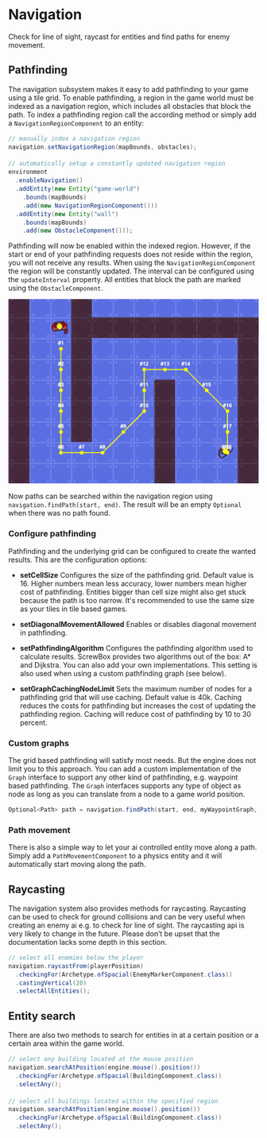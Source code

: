 # Navigation

Check for line of sight, raycast for entities and find paths for enemy movement.

## Pathfinding

The navigation subsystem makes it easy to add pathfinding to your game using a tile grid.
To enable pathfinding, a region in the game world must be indexed as a navigation region, which includes all obstacles
that block the path.
To index a pathfinding region call the according method or simply add a `NavigationRegionComponent` to an entity:

``` java
// manually index a navigation region
navigation.setNavigationRegion(mapBounds, obstacles);

// automatically setup a constantly updated navigation region
environment
  .enableNavigation()
  .addEntity(new Entity("game-world")
    .bounds(mapBounds)
    .add(new NavigationRegionComponent()))
  .addEntity(new Entity("wall")
    .bounds(mapBounds)
    .add(new ObstacleComponent()));
```

Pathfinding will now be enabled within the indexed region.
However, if the start or end of your pathfinding requests does not reside within the region, you will not receive any
results.
When using the `NavigationRegionComponent` the region will be constantly updated.
The interval can be configured using the `updateInterval` property.
All entities that block the path are marked using the `ObstacleComponent`.

![pathfinding](pathfinding.png)

Now paths can be searched within the navigation region using `navigation.findPath(start, end)`.
The result will be an empty `Optional` when there was no path found.

### Configure pathfinding

Pathfinding and the underlying grid can be configured to create the wanted results.
This are the configuration options:

- **setCellSize** Configures the size of the pathfinding grid.
  Default value is 16. Higher numbers mean less accuracy, lower numbers mean higher cost of pathfinding.
  Entities bigger than cell size might also get stuck because the path is too narrow.
  It's recommended to use the same size as your tiles in tile based games.

- **setDiagonalMovementAllowed** Enables or disables diagonal movement in pathfinding.

- **setPathfindingAlgorithm** Configures the pathfinding algorithm used to calculate results.
  ScrewBox provides two algorithms out of the box: A* and Dijkstra.
  You can also add your own implementations.
  This setting is also used when using a custom pathfinding graph (see below).

- **setGraphCachingNodeLimit** Sets the maximum number of nodes for a pathfinding grid that will use caching.
  Default value is 40k.
  Caching reduces the costs for pathfinding but increases the cost of updating the pathfinding region.
  Caching will reduce cost of pathfinding by 10 to 30 percent.

### Custom graphs

The grid based pathfinding will satisfy most needs.
But the engine does not limit you to this approach.
You can add a custom implementation of the `Graph` interface to support any other kind of pathfinding, e.g. waypoint based pathfinding.
The `Graph` interfaces supports any type of object as node as long as you can translate from a node to a game world position.

``` java
Optional<Path> path = navigation.findPath(start, end, myWaypointGraph, new AStarAlgorithm());
```

### Path movement 

There is also a simple way to let your ai controlled entity move along a path.
Simply add a `PathMovementComponent` to a physics entity and it will automatically start moving along the path.

## Raycasting

The navigation system also provides methods for raycasting.
Raycasting can be used to check for ground collisions and can be very useful when creating an enemy ai
e.g. to check for line of sight.
The raycasting api is very likely to change in the future.
Please don’t be upset that the documentation lacks some depth in this section.

``` java
// select all enemies below the player
navigation.raycastFrom(playerPosition)
  .checkingFor(Archetype.ofSpacial(EnemyMarkerComponent.class))
  .castingVertical(20)
  .selectAllEntities();
```

## Entity search

There are also two methods to search for entities in at a certain position or a certain area within the game world.

``` java
// select any building located at the mouse position
navigation.searchAtPosition(engine.mouse().position())
  .checkingFor(Archetype.ofSpacial(BuildingComponent.class))
  .selectAny();
  
// select all buildings located within the specified region
navigation.searchAtPosition(engine.mouse().position())
  .checkingFor(Archetype.ofSpacial(BuildingComponent.class))
  .selectAny();
```